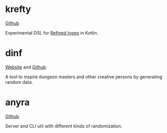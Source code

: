 # krefty

[Github](https://github.com/ustits/krefty)

Experimental DSL for [Refined types](https://en.wikipedia.org/wiki/Refinement_type) in Kotlin. 

# dinf

[Website](https://dinf.ustits.dev) and [Github](https://github.com/ustits/dinf) 

A tool to inspire dungeon masters and other creative persons by generating random data.

# anyra 

[Github](https://github.com/ustits/anyra)

Server and CLI util with different kinds of randomization.
